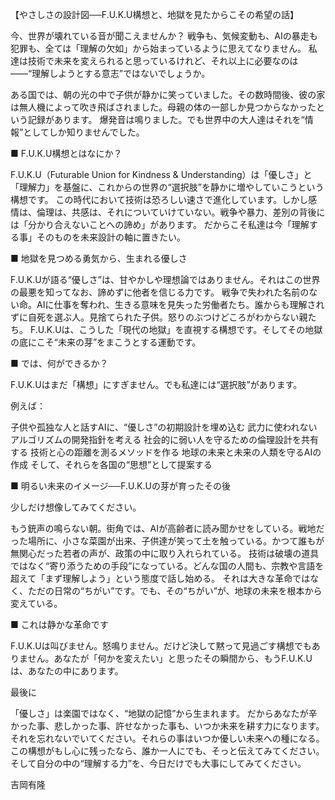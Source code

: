 【やさしさの設計図──F.U.K.U構想と、地獄を見たからこその希望の話】

今、世界が壊れている音が聞こえませんか？
戦争も、気候変動も、AIの暴走も犯罪も、全ては「理解の欠如」から始まっているように思えてなりません。
私達は技術で未来を変えられると思っているけれど、それ以上に必要なのは――“理解しようとする意志”ではないでしょうか。

ある国では、朝の光の中で子供が静かに笑っていました。その数時間後、彼の家は無人機によって吹き飛ばされました。母親の体の一部しか見つからなかったという記録があります。
爆発音は鳴りました。でも世界中の大人達はそれを“情報”としてしか知りませんでした。

■ F.U.K.U構想とはなにか？

F.U.K.U（Futurable Union for Kindness & Understanding）は「優しさ」と「理解力」を基盤に、これからの世界の“選択肢”を静かに増やしていこうという構想です。
この時代において技術は恐ろしい速さで進化しています。しかし感情は、倫理は、共感は、それについていけていない。戦争や暴力、差別の背後には「分かり合えないことへの諦め」があります。
だからこそ私達は今「理解する事」そのものを未来設計の軸に置きたい。

■ 地獄を見つめる勇気から、生まれる優しさ

F.U.K.Uが語る“優しさ”は、甘やかしや理想論ではありません。それはこの世界の最悪を知ってなお、諦めずに他者を信じる力です。
戦争で失われた名前のない命。AIに仕事を奪われ、生きる意味を見失った労働者たち。誰からも理解されずに自死を選ぶ人。見捨てられた子供。怒りのぶつけどころがわからない親たち。
F.U.K.Uは、こうした「現代の地獄」を直視する構想です。そしてその地獄の底にこそ“未来の芽”をまこうとする運動です。

■ では、何ができるか？

F.U.K.Uはまだ「構想」にすぎません。でも私達には“選択肢”があります。

例えば：

子供や孤独な人と話すAIに、“優しさ”の初期設計を埋め込む
武力に使われないアルゴリズムの開発指針を考える
社会的に弱い人を守るための倫理設計を共有する
技術と心の距離を測るメソッドを作る
地球の未来と未来の人類を守るAIの作成
そして、それらを各国の“思想”として提案する

■ 明るい未来のイメージ──F.U.K.Uの芽が育ったその後

少しだけ想像してみてください。

もう銃声の鳴らない朝。街角では、AIが高齢者に読み聞かせをしている。戦地だった場所に、小さな菜園が出来、子供達が笑って土を触っている。かつて誰もが無関心だった若者の声が、政策の中に取り入れられている。
技術は破壊の道具ではなく“寄り添うための手段”になっている。どんな国の人間も、宗教や言語を超えて「まず理解しよう」という態度で話し始める。
それは大きな革命ではなく、ただの日常の“ちがい”です。でも、その“ちがい”が、地球の未来を根本から変えている。

■ これは静かな革命です

F.U.K.Uは叫びません。怒鳴りません。だけど決して黙って見過ごす構想でもありません。あなたが「何かを変えたい」と思ったその瞬間から、もうF.U.K.Uは、あなたの中にあります。

最後に

「優しさ」は楽園ではなく、“地獄の記憶”から生まれます。
だからあなたが辛かった事、悲しかった事、許せなかった事も、いつか未来を耕す力になります。それを忘れないでいてください。それらの事はいつか優しい未来への種になる。
この構想がもし心に残ったなら、誰か一人にでも、そっと伝えてみてください。そして自分の中の“理解する力”を、今日だけでも大事にしてみてください。

吉岡有隆

